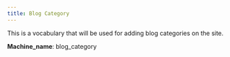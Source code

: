 ```yaml
---
title: Blog Category
---
```


This is a vocabulary that will be used for adding blog categories on the site.

**Machine_name**: blog_category

